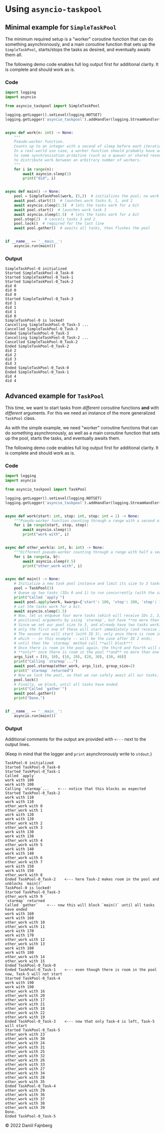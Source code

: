 # Using `asyncio-taskpool`

## Minimal example for `SimpleTaskPool`

The minimum required setup is a "worker" coroutine function that can do something asynchronously, and a main coroutine function that sets up the `SimpleTaskPool`, starts/stops the tasks as desired, and eventually awaits them all. 

The following demo code enables full log output first for additional clarity. It is complete and should work as is.

### Code

```python
import logging
import asyncio

from asyncio_taskpool import SimpleTaskPool

logging.getLogger().setLevel(logging.NOTSET)
logging.getLogger('asyncio_taskpool').addHandler(logging.StreamHandler())


async def work(n: int) -> None:
    """
    Pseudo-worker function. 
    Counts up to an integer with a second of sleep before each iteration.
    In a real-world use case, a worker function should probably have access 
    to some synchronisation primitive (such as a queue) or shared resource
    to distribute work between an arbitrary number of workers.
    """
    for i in range(n):
        await asyncio.sleep(1)
        print("did", i)


async def main() -> None:
    pool = SimpleTaskPool(work, (5,))  # initializes the pool; no work is being done yet
    await pool.start(3)  # launches work tasks 0, 1, and 2
    await asyncio.sleep(1.5)  # lets the tasks work for a bit
    await pool.start()  # launches work task 3
    await asyncio.sleep(1.5)  # lets the tasks work for a bit
    pool.stop(2)  # cancels tasks 3 and 2
    pool.lock()  # required for the last line
    await pool.gather()  # awaits all tasks, then flushes the pool


if __name__ == '__main__':
    asyncio.run(main())
```

### Output 
```
SimpleTaskPool-0 initialized
Started SimpleTaskPool-0_Task-0
Started SimpleTaskPool-0_Task-1
Started SimpleTaskPool-0_Task-2
did 0
did 0
did 0
Started SimpleTaskPool-0_Task-3
did 1
did 1
did 1
did 0
SimpleTaskPool-0 is locked!
Cancelling SimpleTaskPool-0_Task-3 ...
Cancelled SimpleTaskPool-0_Task-3
Ended SimpleTaskPool-0_Task-3
Cancelling SimpleTaskPool-0_Task-2 ...
Cancelled SimpleTaskPool-0_Task-2
Ended SimpleTaskPool-0_Task-2
did 2
did 2
did 3
did 3
Ended SimpleTaskPool-0_Task-0
Ended SimpleTaskPool-0_Task-1
did 4
did 4
```

## Advanced example for `TaskPool`

This time, we want to start tasks from _different_ coroutine functions **and** with _different_ arguments. For this we need an instance of the more generalized `TaskPool` class.

As with the simple example, we need "worker" coroutine functions that can do something asynchronously, as well as a main coroutine function that sets up the pool, starts the tasks, and eventually awaits them.

The following demo code enables full log output first for additional clarity. It is complete and should work as is.

### Code

```python
import logging
import asyncio

from asyncio_taskpool import TaskPool

logging.getLogger().setLevel(logging.NOTSET)
logging.getLogger('asyncio_taskpool').addHandler(logging.StreamHandler())


async def work(start: int, stop: int, step: int = 1) -> None:
    """Pseudo-worker function counting through a range with a second of sleep in between each iteration."""
    for i in range(start, stop, step):
        await asyncio.sleep(1)
        print("work with", i)


async def other_work(a: int, b: int) -> None:
    """Different pseudo-worker counting through a range with half a second of sleep in between each iteration."""
    for i in range(a, b):
        await asyncio.sleep(0.5)
        print("other_work with", i)


async def main() -> None:
    # Initialize a new task pool instance and limit its size to 3 tasks.
    pool = TaskPool(3)
    # Queue up two tasks (IDs 0 and 1) to run concurrently (with the same positional arguments).
    print("Called `apply`")
    await pool.apply(work, kwargs={'start': 100, 'stop': 200, 'step': 10}, num=2)
    # Let the tasks work for a bit.
    await asyncio.sleep(1.5)
    # Now, let us enqueue four more tasks (which will receive IDs 2, 3, 4, and 5), each created with different 
    # positional arguments by using `starmap`, but have **no more than two of those** run concurrently.
    # Since we set our pool size to 3, and already have two tasks working within the pool,
    # only the first one of these will start immediately (and receive ID 2).
    # The second one will start (with ID 3), only once there is room in the pool,
    # which -- in this example -- will be the case after ID 2 ends;
    # until then the `starmap` method call **will block**!
    # Once there is room in the pool again, the third and fourth will each start (with IDs 4 and 5)
    # **only** once there is room in the pool **and** no more than one of these last four tasks is running.
    args_list = [(0, 10), (10, 20), (20, 30), (30, 40)]
    print("Calling `starmap`...")
    await pool.starmap(other_work, args_list, group_size=2)
    print("`starmap` returned")
    # Now we lock the pool, so that we can safely await all our tasks.
    pool.lock()
    # Finally, we block, until all tasks have ended.
    print("Called `gather`")
    await pool.gather()
    print("Done.")


if __name__ == '__main__':
    asyncio.run(main())
```

### Output 
Additional comments for the output are provided with `<---` next to the output lines.

(Keep in mind that the logger and `print` asynchronously write to `stdout`.)
```
TaskPool-0 initialized
Started TaskPool-0_Task-0
Started TaskPool-0_Task-1
Called `apply`
work with 100
work with 100
Calling `starmap`...    <--- notice that this blocks as expected
Started TaskPool-0_Task-2
work with 110
work with 110
other_work with 0
other_work with 1
work with 120
work with 120
other_work with 2
other_work with 3
work with 130
work with 130
other_work with 4
other_work with 5
work with 140
work with 140
other_work with 6
other_work with 7
work with 150
work with 150
other_work with 8
Ended TaskPool-0_Task-2    <--- here Task-2 makes room in the pool and unblocks `main()`
TaskPool-0 is locked!
Started TaskPool-0_Task-3
other_work with 9
`starmap` returned
Called `gather`    <--- now this will block `main()` until all tasks have ended
work with 160
work with 160
other_work with 10
other_work with 11
work with 170
work with 170
other_work with 12
other_work with 13
work with 180
work with 180
other_work with 14
other_work with 15
Ended TaskPool-0_Task-0
Ended TaskPool-0_Task-1    <--- even though there is room in the pool now, Task-5 will not start
Started TaskPool-0_Task-4
work with 190
work with 190
other_work with 16
other_work with 20
other_work with 17
other_work with 21
other_work with 18
other_work with 22
other_work with 19
Ended TaskPool-0_Task-3    <--- now that only Task-4 is left, Task-5 will start
Started TaskPool-0_Task-5
other_work with 23
other_work with 30
other_work with 24
other_work with 31
other_work with 25
other_work with 32
other_work with 26
other_work with 33
other_work with 27
other_work with 34
other_work with 28
other_work with 35
Ended TaskPool-0_Task-4
other_work with 29
other_work with 36
other_work with 37
other_work with 38
other_work with 39
Done.
Ended TaskPool-0_Task-5
```

© 2022 Daniil Fajnberg
